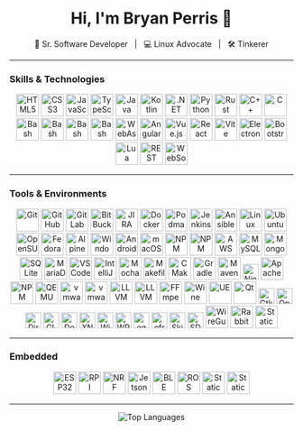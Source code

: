 <!-- README.md for Bryan Perris -->

<h1 align="center">Hi, I'm Bryan Perris 👋</h1>
<p align="center">
  🚀 Sr. Software Developer &nbsp;&nbsp;|&nbsp;&nbsp; 💻 Linux Advocate &nbsp;&nbsp;|&nbsp;&nbsp; 🛠️ Tinkerer
</p>

---

### Skills & Technologies

<p align="center">
  <img src="https://cdn.simpleicons.org/html5/E34F26" alt="HTML5" width="40"/>
  <img src="https://cdn.simpleicons.org/css3/1572B6" alt="CSS3" width="40"/>
  <img src="https://cdn.simpleicons.org/javascript/F7DF1E" alt="JavaScript" width="40"/>
  <img src="https://cdn.simpleicons.org/typescript/3178C6" alt="TypeScript" width="40"/>
  <img src="https://raw.githubusercontent.com/marwin1991/profile-technology-icons/refs/heads/main/icons/java.png" alt="Java" width="40"/>
  <img src="https://cdn.simpleicons.org/kotlin/7F52FF" alt="Kotlin" width="40"/>
  <img src="https://cdn.simpleicons.org/dotnet/512BD4" alt=".NET" width="40"/>
  <img src="https://cdn.simpleicons.org/python/3776AB" alt="Python" width="40"/>
  <img src="https://cdn.simpleicons.org/rust/DEA584" alt="Rust" width="40"/>
  <img src="https://cdn.simpleicons.org/cplusplus/00599C" alt="C++" width="40"/>
  <img src="https://cdn.simpleicons.org/c/A8B9CC" alt="C" width="40"/>
  <img src="https://cdn.simpleicons.org/gnubash/4EAA25" alt="Bash" width="40"/>
  <img src="https://cdn.simpleicons.org/ruby/CC342D" alt="Bash" width="40"/>
  <img src="https://cdn.simpleicons.org/php/777BB4" alt="Bash" width="40"/>
  <img src="https://cdn.simpleicons.org/nodedotjs/5FA04E" alt="Bash" width="40"/>
  <img src="https://raw.githubusercontent.com/marwin1991/profile-technology-icons/refs/heads/main/icons/webassembly.png" alt="WebAssembly" width="40"/>
  <img src="https://raw.githubusercontent.com/marwin1991/profile-technology-icons/refs/heads/main/icons/angular.png" alt="Angular" width="40"/>
  <img src="https://raw.githubusercontent.com/marwin1991/profile-technology-icons/refs/heads/main/icons/vue_js.png" alt="Vue.js" width="40"/>
  <img src="https://raw.githubusercontent.com/marwin1991/profile-technology-icons/refs/heads/main/icons/react.png" alt="React" width="40"/>
  <img src="https://raw.githubusercontent.com/marwin1991/profile-technology-icons/refs/heads/main/icons/vite.png" alt="Vite" width="40"/>
  <img src="https://raw.githubusercontent.com/marwin1991/profile-technology-icons/refs/heads/main/icons/electron.png" alt="Electron" width="40"/>
  <img src="https://raw.githubusercontent.com/marwin1991/profile-technology-icons/refs/heads/main/icons/bootstrap.png" alt="Bootstrap" width="40"/>
  <img src="https://raw.githubusercontent.com/marwin1991/profile-technology-icons/refs/heads/main/icons/lua.png" alt="Lua" width="40"/>
  <img src="https://raw.githubusercontent.com/marwin1991/profile-technology-icons/refs/heads/main/icons/rest.png" alt="REST API" width="40"/>
  <img src="https://raw.githubusercontent.com/marwin1991/profile-technology-icons/refs/heads/main/icons/websocket.png" alt="WebSocket" width="40"/>
</p>

---

### Tools & Environments
<p align="center">
  <!-- Version control & DevOps -->
  <img src="https://cdn.simpleicons.org/git/F05032" alt="Git" width="40"/>
  <img src="https://cdn.simpleicons.org/github/181717" alt="GitHub" width="40"/>
  <img src="https://cdn.simpleicons.org/gitlab/FCA121" alt="GitLab" width="40"/>
  <img src="https://cdn.simpleicons.org/bitbucket/0052CC" alt="BitBucket" width="40"/>
  <img src="https://cdn.simpleicons.org/jira/0052CC" alt="JIRA" width="40"/>

  <!-- Containers -->
  <img src="https://cdn.simpleicons.org/docker/2496ED" alt="Docker" width="40"/>
  <img src="https://cdn.simpleicons.org/podman/892CA0" alt="Podman" width="40"/>

  <!-- DevOps -->
  <img src="https://raw.githubusercontent.com/marwin1991/profile-technology-icons/refs/heads/main/icons/jenkins.png" alt="Jenkins" width="40"/>
  <img src="https://raw.githubusercontent.com/marwin1991/profile-technology-icons/refs/heads/main/icons/ansible.png" alt="Ansible" width="40"/>

  <!-- Operating Systems -->
  <img src="https://cdn.simpleicons.org/linux/FCC624" alt="Linux" width="40"/>
  <img src="https://cdn.simpleicons.org/ubuntu/E95420" alt="Ubuntu" width="40"/>
  <img src="https://cdn.simpleicons.org/opensuse/73BA25" alt="OpenSUSE" width="40"/>
  <img src="https://cdn.simpleicons.org/fedora/294172" alt="Fedora" width="40"/>
  <img src="https://cdn.simpleicons.org/alpinelinux/0D597F" alt="Alpine Linux" width="40"/>
  <img src="https://raw.githubusercontent.com/marwin1991/profile-technology-icons/refs/heads/main/icons/windows.png" alt="Windows" width="40"/>
  <img src="https://cdn.simpleicons.org/android/3DDC84" alt="Android" width="40"/>
  <img src="https://cdn.simpleicons.org/apple/000000" alt="macOS" width="40"/>
  <img src="https://cdn.simpleicons.org/distrobox/4F433C" alt="NPM" width="40"/>
  <img src="https://cdn.simpleicons.org/rockylinux/10B981" alt="NPM" width="40"/>
  <img src="https://raw.githubusercontent.com/marwin1991/profile-technology-icons/refs/heads/main/icons/aws.png" alt="AWS" width="40"/>

  <!-- Databases -->
  <img src="https://raw.githubusercontent.com/marwin1991/profile-technology-icons/refs/heads/main/icons/mysql.png" alt="MySQL" width="40"/>
  <img src="https://raw.githubusercontent.com/marwin1991/profile-technology-icons/refs/heads/main/icons/mongodb.png" alt="MongoDB" width="40"/>
  <img src="https://raw.githubusercontent.com/marwin1991/profile-technology-icons/refs/heads/main/icons/sqlite.png" alt="SQLite" width="40"/>
  <img src="https://raw.githubusercontent.com/marwin1991/profile-technology-icons/refs/heads/main/icons/mariadb.png" alt="MariaDB" width="40"/>

  <!-- IDEs & Editors -->
  <img src="https://raw.githubusercontent.com/marwin1991/profile-technology-icons/refs/heads/main/icons/visual_studio_code.png" alt="VS Code" width="40"/>
  <img src="https://raw.githubusercontent.com/marwin1991/profile-technology-icons/refs/heads/main/icons/intellij.png" alt="IntelliJ IDEA" width="40"/>

  <!-- Testing -->
  <img src="https://raw.githubusercontent.com/marwin1991/profile-technology-icons/refs/heads/main/icons/mocha.png" alt="Mocha" width="40"/>

  <!-- Build Tools & Package Managers -->
  <img src="https://cdn.simpleicons.org/gnubash/4EAA25" alt="Makefile/GNU Make" width="40"/>
  <img src="https://cdn.simpleicons.org/cmake/064F8C" alt="CMake" width="40"/>
  <img src="https://cdn.simpleicons.org/gradle/02303A" alt="Gradle" width="40"/>
  <img src="https://raw.githubusercontent.com/marwin1991/profile-technology-icons/refs/heads/main/icons/maven.png" alt="Maven" width="40"/>
  <img src="https://img.shields.io/badge/Ninja-grey?logoColor=white" alt="Ninja" height="28"/>
  <img src="https://cdn.simpleicons.org/apacheant/A9150B" alt="Apache Ant" width="40"/>
  <img src="https://cdn.simpleicons.org/npm/CB3837" alt="NPM" width="40"/>

  <!-- Virtual Machines -->
  <img src="https://cdn.simpleicons.org/qemu/FF6600" alt="QEMU" width="40"/>
  <img src="https://cdn.simpleicons.org/vmware/607078" alt="vmware" width="40"/>
  <img src="https://cdn.simpleicons.org/virtualbox/2F61B4" alt="vmware" width="40"/>

  <!-- Compilers & Toolchains -->
  <img src="https://cdn.simpleicons.org/gnu/A42E2B" alt="LLVM" width="40"/>
  <img src="https://cdn.simpleicons.org/llvm/262D71" alt="LLVM" width="40"/>

  <!-- Media / Video -->
  <img src="https://cdn.simpleicons.org/ffmpeg/007808" alt="FFmpeg" width="40"/>
  <img src="https://cdn.simpleicons.org/wine/800000" alt="Wine" width="40"/>
  <img src="https://raw.githubusercontent.com/marwin1991/profile-technology-icons/refs/heads/main/icons/unreal_engine.png" alt="UE" width="40"/>
  <img src="https://cdn.simpleicons.org/qt/41CD52" alt="Qt" width="40"/>
  <img src="https://img.shields.io/badge/Gtk-grey?logo=gnome&logoColor=white" alt="Gtk" height="28"/>
  <img src="https://img.shields.io/badge/OpenGL-grey?logo=opengl&logoColor=white" alt="OpenGL" height="28"/>
  <img src="https://img.shields.io/badge/Direct3D-grey?logo=directx&logoColor=white" alt="Direct3D" height="28"/>
  <img src="https://img.shields.io/badge/GLFW-grey?logo=code&logoColor=white" alt="GLFW" height="28"/>
  <img src="https://img.shields.io/badge/Dear_ImGui-grey?logo=raycast&logoColor=white" alt="Dear ImGui" height="28"/>
  <img src="https://img.shields.io/badge/XNA-grey?logo=microsoft&logoColor=white" alt="XNA" height="28"/>
  <img src="https://img.shields.io/badge/WinForms-grey?logo=windows&logoColor=white" alt="WinForms" height="28"/>
  <img src="https://img.shields.io/badge/WPF-grey?logo=windows&logoColor=white" alt="WPF" height="28"/>
  <img src="https://img.shields.io/badge/egui-grey?logo=rust&logoColor=white" alt="egui" height="28"/>
  <img src="https://img.shields.io/badge/eframe-grey?logo=rust&logoColor=white" alt="eframe" height="28"/>
  <img src="https://img.shields.io/badge/Skia-grey?logo=skia&logoColor=white" alt="Skia" height="28"/>
  <img src="https://img.shields.io/badge/SDL-darkblue" alt="SDL" height="28"/>


  <!-- Networking -->
  <img src="https://cdn.simpleicons.org/wireguard/88171A" alt="WireGuard" width="40"/>
  <img src="https://cdn.simpleicons.org/rabbitmq/FF6600" alt="RabbitMQ" width="40"/>
  <img alt="Static Badge" src="https://img.shields.io/badge/RTI_DDS-blue" width="40">
</p>

---

### Embedded
<p align="center">
  <img src="https://cdn.simpleicons.org/espressif/E7352C" alt="ESP32" width="40"/>
  <img src="https://cdn.simpleicons.org/raspberrypi/A22846" alt="RPI" width="40"/>
  <img src="https://cdn.simpleicons.org/nordicsemiconductor/00A9CE" alt="NRF" width="40"/>
  <img src="https://cdn.simpleicons.org/nvidia/76B900" alt="Jetson" width="40"/>
  <img src="https://cdn.simpleicons.org/bluetooth/0082FC" alt="BLE" width="40"/>
  <img src="https://cdn.simpleicons.org/ros/22314E" alt="ROS" width="40"/>
  <img alt="Static Badge" src="https://img.shields.io/badge/Zephyr-purple" width="40">
  <img alt="Static Badge" src="https://img.shields.io/badge/I²C-gray" width="40">
</p>

---
<!--
<p align="center">
  <img src="https://github-readme-stats.vercel.app/api?username=bryanperris&show_icons=true&theme=tokyonight" alt="GitHub Stats"/>
</p>

<p align="center">
  <img src="https://github-readme-streak-stats.herokuapp.com/?user=bryanperris&theme=tokyonight" alt="GitHub Streak"/>
</p>-->

<p align="center">
  <img src="https://github-readme-stats.vercel.app/api/top-langs/?username=bryanperris&layout=compact&theme=tokyonight" alt="Top Languages"/>
</p>
